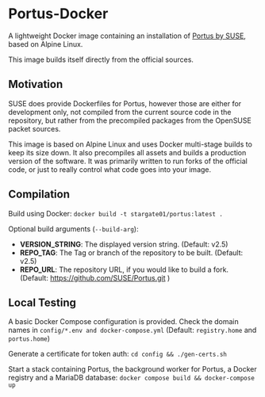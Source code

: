 # Portus-Docker
A lightweight Docker image containing an installation of [Portus by SUSE](https://github.com/SUSE/Portus.git), based on Alpine Linux.

This image builds itself directly from the official sources.

## Motivation

SUSE does provide Dockerfiles for Portus, however those are either for development only, not compiled from the current source code in the repository, but rather from the precompiled packages from the OpenSUSE packet sources.

This image is based on Alpine Linux and uses Docker multi-stage builds to keep its size down. It also precompiles all assets and builds a production version of the software. It was primarily written to run forks of the official code, or just to really control what code goes into your image.

## Compilation
Build using Docker: `docker build -t stargate01/portus:latest .`

Optional build arguments (`--build-arg`):
 - **VERSION_STRING**: The displayed version string. (Default: v2.5)
 - **REPO_TAG**: The Tag or branch of the repository to be built. (Default: v2.5)
 - **REPO_URL**: The repository URL, if you would like to build a fork. (Default: https://github.com/SUSE/Portus.git )

## Local Testing
A basic Docker Compose configuration is provided. Check the domain names in `config/*.env and docker-compose.yml` (Default: `registry.home` and `portus.home`)

Generate a certificate for token auth: `cd config && ./gen-certs.sh`

Start a stack containing Portus, the background worker for Portus, a Docker registry and a MariaDB database: `docker compose build && docker-compose up`
